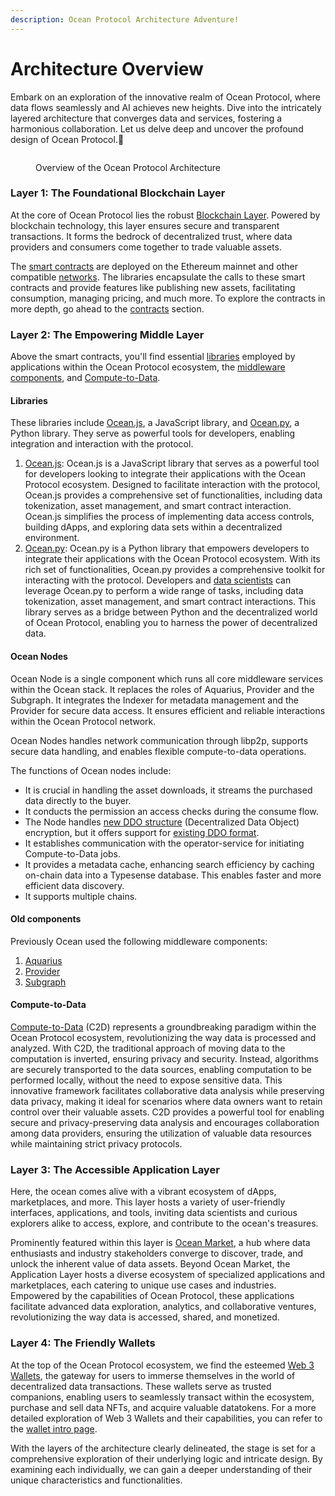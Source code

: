 ```yaml
---
description: Ocean Protocol Architecture Adventure!
---
```


# Architecture Overview

Embark on an exploration of the innovative realm of Ocean Protocol, where data flows seamlessly and AI achieves new heights. Dive into the intricately layered architecture that converges data and services, fostering a harmonious collaboration. Let us delve deep and uncover the profound design of Ocean Protocol.🐬

<figure><img src="../.gitbook/assets/image.webp" alt=""><figcaption><p>Overview of the Ocean Protocol Architecture</p></figcaption></figure>

### Layer 1: The Foundational Blockchain Layer

At the core of Ocean Protocol lies the robust [Blockchain Layer](contracts/). Powered by blockchain technology, this layer ensures secure and transparent transactions. It forms the bedrock of decentralized trust, where data providers and consumers come together to trade valuable assets.

The [smart contracts](contracts/) are deployed on the Ethereum mainnet and other compatible [networks](contracts/networks.md). The libraries encapsulate the calls to these smart contracts and provide features like publishing new assets, facilitating consumption, managing pricing, and much more. To explore the contracts in more depth, go ahead to the [contracts](contracts/) section.

### Layer 2: The Empowering Middle Layer

Above the smart contracts, you'll find essential [libraries](architecture.md#libraries) employed by applications within the Ocean Protocol ecosystem, the [middleware components](architecture.md#middleware-components), and [Compute-to-Data](architecture.md#compute-to-data).

#### Libraries

These libraries include [Ocean.js](ocean.js), a JavaScript library, and [Ocean.py](../data-scientists/ocean.py), a Python library. They serve as powerful tools for developers, enabling integration and interaction with the protocol.

1. [Ocean.js](ocean.js): Ocean.js is a JavaScript library that serves as a powerful tool for developers looking to integrate their applications with the Ocean Protocol ecosystem. Designed to facilitate interaction with the protocol, Ocean.js provides a comprehensive set of functionalities, including data tokenization, asset management, and smart contract interaction. Ocean.js simplifies the process of implementing data access controls, building dApps, and exploring data sets within a decentralized environment.
2. [Ocean.py](../data-scientists/ocean.py): Ocean.py is a Python library that empowers developers to integrate their applications with the Ocean Protocol ecosystem. With its rich set of functionalities, Ocean.py provides a comprehensive toolkit for interacting with the protocol. Developers and [data scientists](../data-scientists/) can leverage Ocean.py to perform a wide range of tasks, including data tokenization, asset management, and smart contract interactions. This library serves as a bridge between Python and the decentralized world of Ocean Protocol, enabling you to harness the power of decentralized data.

#### Ocean Nodes

Ocean Node is a single component which runs all core middleware services within the Ocean stack. It replaces the roles of Aquarius, Provider and the Subgraph. It integrates the Indexer for metadata management and the Provider for secure data access. It ensures efficient and reliable interactions within the Ocean Protocol network.

Ocean Nodes handles network communication through libp2p, supports secure data handling, and enables flexible compute-to-data operations.

The functions of Ocean nodes include:

* It is crucial in handling the asset downloads, it streams the purchased data directly to the buyer.
* It conducts the permission an access checks during the consume flow.
* The Node handles [new DDO structure](https://docs.oceanprotocol.com/developers/new-ddo-specification) (Decentralized Data Object) encryption, but it offers support for [existing DDO format](https://docs.oceanprotocol.com/developers/ddo-specification).
* It establishes communication with the operator-service for initiating Compute-to-Data jobs.
* It provides a metadata cache, enhancing search efficiency by caching on-chain data into a Typesense database. This enables faster and more efficient data discovery.
* It supports multiple chains.

#### Old components

Previously Ocean used the following middleware components:

1. [Aquarius](old-infrastructure/aquarius/)
2. [Provider](old-infrastructure/provider/)
3. [Subgraph](old-infrastructure/subgraph/)

#### Compute-to-Data

[Compute-to-Data](compute-to-data/) (C2D) represents a groundbreaking paradigm within the Ocean Protocol ecosystem, revolutionizing the way data is processed and analyzed. With C2D, the traditional approach of moving data to the computation is inverted, ensuring privacy and security. Instead, algorithms are securely transported to the data sources, enabling computation to be performed locally, without the need to expose sensitive data. This innovative framework facilitates collaborative data analysis while preserving data privacy, making it ideal for scenarios where data owners want to retain control over their valuable assets. C2D provides a powerful tool for enabling secure and privacy-preserving data analysis and encourages collaboration among data providers, ensuring the utilization of valuable data resources while maintaining strict privacy protocols.

### Layer 3: The Accessible Application Layer

Here, the ocean comes alive with a vibrant ecosystem of dApps, marketplaces, and more. This layer hosts a variety of user-friendly interfaces, applications, and tools, inviting data scientists and curious explorers alike to access, explore, and contribute to the ocean's treasures.

Prominently featured within this layer is [Ocean Market](https://market.oceanprotocol.com), a hub where data enthusiasts and industry stakeholders converge to discover, trade, and unlock the inherent value of data assets. Beyond Ocean Market, the Application Layer hosts a diverse ecosystem of specialized applications and marketplaces, each catering to unique use cases and industries. Empowered by the capabilities of Ocean Protocol, these applications facilitate advanced data exploration, analytics, and collaborative ventures, revolutionizing the way data is accessed, shared, and monetized.

### Layer 4: The Friendly Wallets

At the top of the Ocean Protocol ecosystem, we find the esteemed [Web 3 Wallets](../user-guides/wallets/), the gateway for users to immerse themselves in the world of decentralized data transactions. These wallets serve as trusted companions, enabling users to seamlessly transact within the ecosystem, purchase and sell data NFTs, and acquire valuable datatokens. For a more detailed exploration of Web 3 Wallets and their capabilities, you can refer to the [wallet intro page](../user-guides/wallets/).

With the layers of the architecture clearly delineated, the stage is set for a comprehensive exploration of their underlying logic and intricate design. By examining each individually, we can gain a deeper understanding of their unique characteristics and functionalities.
